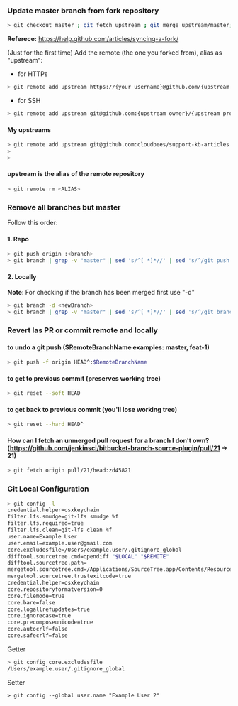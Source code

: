 
### Update master branch from fork repository

```sh
> git checkout master ; git fetch upstream ; git merge upstream/master; git push origin master
```

**Referece:** https://help.github.com/articles/syncing-a-fork/

(Just for the first time) Add the remote (the one you forked from), alias as "upstream":

* for HTTPs

```sh
> git remote add upstream https://{your username}@github.com/{upstream owner}/{upstream project}.git
```

* for SSH

```sh
> git remote add upstream git@github.com:{upstream owner}/{upstream project}.git
```

#### My upstreams

```sh
> git remote add upstream git@github.com:cloudbees/support-kb-articles.git
>
>
```

#### upstream is the alias of the remote repository
```sh
> git remote rm <ALIAS>
```

### Remove all branches but master

Follow this order:

#### 1. Repo
```sh
> git push origin :<branch>
> git branch | grep -v "master" | sed 's/^[ *]*//' | sed 's/^/git push origin :/' | bash
```

#### 2. Locally
**Note**: For checking if the branch has been merged first use "-d"
```sh
> git branch -d <newBranch>
> git branch | grep -v "master" | sed 's/^[ *]*//' | sed 's/^/git branch -D /' | bash
```
### Revert las PR or commit remote and locally

#### to undo a git push ($RemoteBranchName examples: master, feat-1)
```sh
> git push -f origin HEAD^:$RemoteBranchName
```
#### to get to previous commit (preserves working tree)
```sh
> git reset --soft HEAD
```
#### to get back to previous commit (you'll lose working tree)
```sh
> git reset --hard HEAD^
```

#### How can I fetch an unmerged pull request for a branch I don't own? (https://github.com/jenkinsci/bitbucket-branch-source-plugin/pull/21 -> 21)
```sh
> git fetch origin pull/21/head:zd45821
```
### Git Local Configuration

```sh
> git config -l
credential.helper=osxkeychain
filter.lfs.smudge=git-lfs smudge %f
filter.lfs.required=true
filter.lfs.clean=git-lfs clean %f
user.name=Example User 
user.email=example.user@gmail.com
core.excludesfile=/Users/example.user/.gitignore_global
difftool.sourcetree.cmd=opendiff "$LOCAL" "$REMOTE"
difftool.sourcetree.path=
mergetool.sourcetree.cmd=/Applications/SourceTree.app/Contents/Resources/opendiff-w.sh "$LOCAL" "$REMOTE" -ancestor "$BASE" -merge "$MERGED"
mergetool.sourcetree.trustexitcode=true
credential.helper=osxkeychain
core.repositoryformatversion=0
core.filemode=true
core.bare=false
core.logallrefupdates=true
core.ignorecase=true
core.precomposeunicode=true
core.autocrlf=false
core.safecrlf=false
```
Getter

```sh
> git config core.excludesfile
/Users/example.user/.gitignore_global
```

Setter
```
> git config --global user.name "Example User 2"
```
